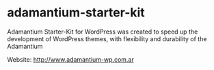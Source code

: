 adamantium-starter-kit
======================

Adamantium Starter-Kit for WordPress was created to speed up the development of WordPress themes, with flexibility and durability of the Adamantium

Website: http://www.adamantium-wp.com.ar